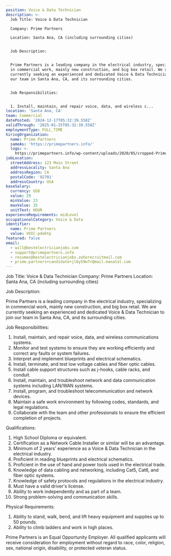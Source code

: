 ```yaml
---
position: Voice & Data Technician
description: >-
  Job Title: Voice & Data Technician

  Company: Prime Partners

  Location: Santa Ana, CA (including surrounding cities)


  Job Description:


  Prime Partners is a leading company in the electrical industry, specializing
  in commercial work, mainly new construction, and big box retail. We are
  currently seeking an experienced and dedicated Voice & Data Technician to join
  our team in Santa Ana, CA, and its surrounding cities.


  Job Responsibilities:


  1. Install, maintain, and repair voice, data, and wireless c...
location: 'Santa Ana, CA'
team: Commercial
datePosted: '2024-12-17T05:32:39.558Z'
validThrough: '2025-01-25T05:32:39.558Z'
employmentType: FULL_TIME
hiringOrganization:
  name: Prime Partners
  sameAs: 'https://primepartners.info/'
  logo: >-
    https://primepartners.info/wp-content/uploads/2020/05/cropped-Prime-Partners-Logo-NO-BG-1-1.png
jobLocation:
  streetAddress: 123 Main Street
  addressLocality: Santa Ana
  addressRegion: CA
  postalCode: '92701'
  addressCountry: USA
baseSalary:
  currency: USD
  value: 29
  minValue: 23
  maxValue: 35
  unitText: HOUR
experienceRequirements: midLevel
occupationalCategory: Voice & Data
identifier:
  name: Prime Partners
  value: VOIC-pde6tp
featured: false
email:
  - will@bestelectricianjobs.com
  - support@primepartners.info
  - resumes@bestelectricianjobs.zohorecruitmail.com
  - prime.partners+candidate+jl6y59w7r@mail.manatal.com
---
```




Job Title: Voice & Data Technician
Company: Prime Partners
Location: Santa Ana, CA (including surrounding cities)

Job Description:

Prime Partners is a leading company in the electrical industry, specializing in commercial work, mainly new construction, and big box retail. We are currently seeking an experienced and dedicated Voice & Data Technician to join our team in Santa Ana, CA, and its surrounding cities.

Job Responsibilities:

1. Install, maintain, and repair voice, data, and wireless communications systems.
2. Monitor and test systems to ensure they are working efficiently and correct any faults or system failures.
3. Interpret and implement blueprints and electrical schematics.
4. Install, terminate, and test low voltage cables and fiber optic cables.
5. Install cable support structures such as j-hooks, cable racks, and conduit.
6. Install, maintain, and troubleshoot network and data communication systems including LAN/WAN systems.
7. Install, program, and troubleshoot telecommunication and network devices.
8. Maintain a safe work environment by following codes, standards, and legal regulations.
9. Collaborate with the team and other professionals to ensure the efficient completion of projects.

Qualifications:

1. High School Diploma or equivalent.
2. Certification as a Network Cable Installer or similar will be an advantage.
3. Minimum of 2 years' experience as a Voice & Data Technician in the electrical industry.
4. Proficient in reading blueprints and electrical schematics.
5. Proficient in the use of hand and power tools used in the electrical trade.
6. Knowledge of data cabling and networking, including Cat5, Cat6, and fiber optic systems.
7. Knowledge of safety protocols and regulations in the electrical industry.
8. Must have a valid driver's license.
9. Ability to work independently and as part of a team.
10. Strong problem-solving and communication skills.

Physical Requirements:

1. Ability to stand, walk, bend, and lift heavy equipment and supplies up to 50 pounds.
2. Ability to climb ladders and work in high places.

Prime Partners is an Equal Opportunity Employer. All qualified applicants will receive consideration for employment without regard to race, color, religion, sex, national origin, disability, or protected veteran status.
